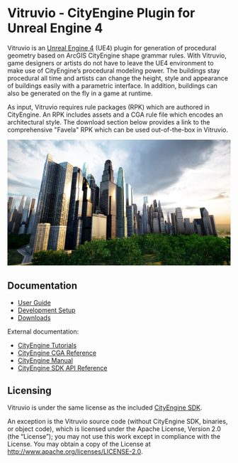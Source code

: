 # Vitruvio - CityEngine Plugin for Unreal Engine 4

Vitruvio is an [Unreal Engine 4](https://www.unrealengine.com/) (UE4) plugin for generation of procedural geometry based on ArcGIS CityEngine shape grammar rules. With Vitruvio, game designers or artists do not have to leave the UE4 environment to make use of CityEngine’s procedural modeling power. The buildings stay procedural all time and artists can change the height, style and appearance of buildings easily with a parametric interface. In addition, buildings can also be generated on the fly in a game at runtime.

As input, Vitruvio requires rule packages (RPK) which are authored in CityEngine. An RPK includes assets and a CGA rule file which encodes an architectural style. The download section below provides a link to the comprehensive "Favela" RPK which can be used out-of-the-box in Vitruvio.

![City generated using Vitruvio](doc/img/vitruvio_city.jpg)

## Documentation

* [User Guide](doc/usage.md)
* [Development Setup](doc/setup.md)
* [Downloads](doc/downloads.md)

External documentation:
* [CityEngine Tutorials](https://doc.arcgis.com/en/cityengine/latest/tutorials/introduction-to-the-cityengine-tutorials.htm)
* [CityEngine CGA Reference](https://doc.arcgis.com/en/cityengine/latest/cga/cityengine-cga-introduction.htm)
* [CityEngine Manual](https://doc.arcgis.com/en/cityengine/latest/help/cityengine-help-intro.htm)
* [CityEngine SDK API Reference](https://esri.github.io/cityengine-sdk/html/index.html)


## Licensing

Vitruvio is under the same license as the included [CityEngine SDK](https://github.com/Esri/esri-cityengine-sdk#licensing).

An exception is the Vitruvio source code (without CityEngine SDK, binaries, or object code), which is licensed under the Apache License, Version 2.0 (the “License”); you may not use this work except in compliance with the License. You may obtain a copy of the License at http://www.apache.org/licenses/LICENSE-2.0.
